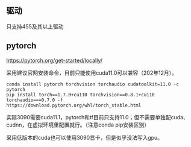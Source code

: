 ## 驱动
只支持455及其以上驱动

## pytorch
https://pytorch.org/get-started/locally/

采用建议官网安装命令，目前只能使用cuda11.0可以兼容（202年12月）。
```shell
conda install pytorch torchvision torchaudio cudatoolkit=11.0 -c pytorch
pip install torch==1.7.0+cu110 torchvision==0.8.1+cu110 torchaudio===0.7.0 -f https://download.pytorch.org/whl/torch_stable.html
```

实际3090需要cuda11.1，pytorch和tf目前只支持11.0；但不需要单独配cuda、cudnn，在虚拟环境里配置就行。（注意conda pip安装区别）

采用低版本的cuda也可以使用3090显卡，但是似乎没法写入gpu。
